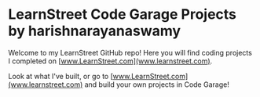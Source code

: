 
LearnStreet Code Garage Projects by  harishnarayanaswamy 
=================================================================

Welcome to my LearnStreet GitHub repo! Here you will find coding
projects I completed on [www.LearnStreet.com](www.learnstreet.com).

Look at what I've built, or go to
[www.LearnStreet.com](www.learnstreet.com) and build your own projects
in Code Garage!
				